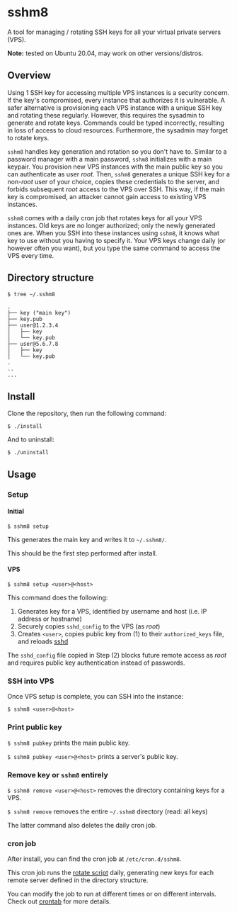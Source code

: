 # sshm8

A tool for managing / rotating SSH keys for all your virtual private servers (VPS).

**Note:** tested on Ubuntu 20.04, may work on other versions/distros.

## Overview

Using 1 SSH key for accessing multiple VPS instances is a security concern. If the key's compromised, every instance that authorizes it is vulnerable. A safer alternative is provisioning each VPS instance with a unique SSH key and rotating these regularly. However, this requires the sysadmin to generate and rotate keys. Commands could be typed incorrectly, resulting in loss of access to cloud resources. Furthermore, the sysadmin may forget to rotate keys.

`sshm8` handles key generation and rotation so you don't have to. Similar to a password manager with a main password, `sshm8` initializes with a main keypair. You provision new VPS instances with the main public key so you can authenticate as user *root*. Then, `sshm8` generates a unique SSH key for a non-*root* user of your choice, copies these credentials to the server, and forbids subsequent *root* access to the VPS over SSH. This way, if the main key is compromised, an attacker cannot gain access to existing VPS instances.

`sshm8` comes with a daily cron job that rotates keys for all your VPS instances. Old keys are no longer authorized; only the newly generated ones are. When you SSH into these instances using `sshm8`, it knows what key to use without you having to specify it. Your VPS keys change daily (or however often you want), but you type the same command to access the VPS every time.

## Directory structure

`$ tree ~/.sshm8`

```
.
├── key ("main key")
├── key.pub
├── user@1.2.3.4
│   ├── key
│   └── key.pub
├── user@5.6.7.8
│   ├── key
│   └── key.pub
.
..
...
```

## Install

Clone the repository, then run the following command:

`$ ./install`

And to uninstall:

`$ ./uninstall`

## Usage

### Setup

#### Initial

`$ sshm8 setup`

This generates the main key and writes it to `~/.sshm8/`.

This should be the first step performed after install.

#### VPS

`$ sshm8 setup <user>@<host>`

This command does the following:

1. Generates key for a VPS, identified by username and host (i.e. IP address or hostname)
1. Securely copies `sshd_config` to the VPS (as *root*)
1. Creates `<user>`, copies public key from (1) to their `authorized_keys` file, and reloads [sshd](https://man7.org/linux/man-pages/man8/sshd.8.html)

The `sshd_config` file copied in Step (2) blocks future remote access as *root* and requires public key authentication instead of passwords.

### SSH into VPS

Once VPS setup is complete, you can SSH into the instance:

`$ sshm8 <user>@<host>`

### Print public key

`$ sshm8 pubkey` prints the main public key.

`$ sshm8 pubkey <user>@<host>` prints a server's public key.

### Remove key or `sshm8` entirely

`$ sshm8 remove <user>@<host>` removes the directory containing keys for a VPS.

`$ sshm8 remove` removes the entire `~/.sshm8` directory (read: all keys)

The latter command also deletes the daily cron job.

### cron job

After install, you can find the cron job at `/etc/cron.d/sshm8`.

This cron job runs the [rotate script](./scripts/rotate.sh) daily, generating new keys for each remote server defined in the directory structure.

You can modify the job to run at different times or on different intervals. Check out [crontab](https://man7.org/linux/man-pages/man5/crontab.5.html) for more details.
